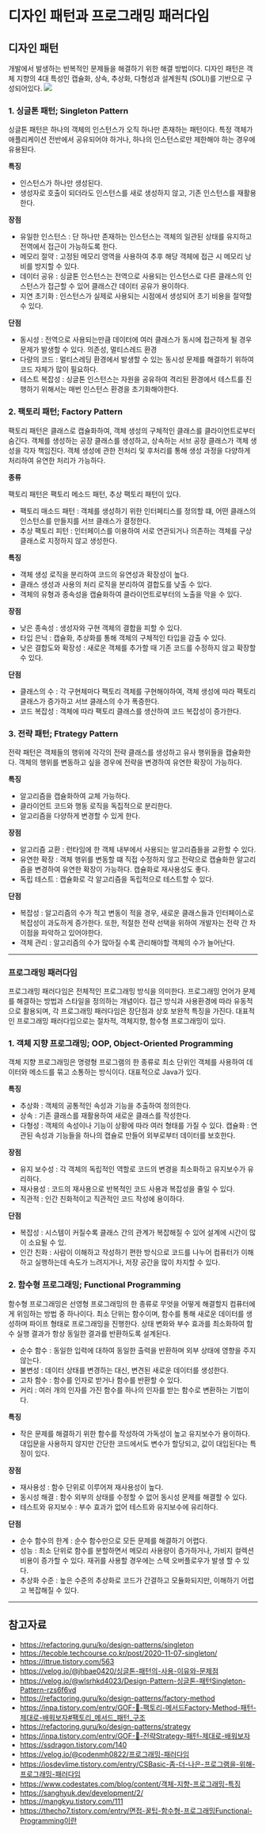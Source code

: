 # 디자인 패턴과 프로그래밍 패러다임

## 디자인 패턴
개발에서 발생하는 반복적인 문제들을 해결하기 위한 해결 방법이다.
디자인 패턴은 객체 지향의 4대 특성인 캡슐화, 상속, 추상화, 다형성과 설계원칙 (SOLI)를 기반으로 구성되어있다.
<img src="img/design-pattern.png">

### 1. 싱글톤 패턴; Singleton Pattern
싱글톤 패턴은 하나의 객체의 인스턴스가 오직 하나만 존재하는 패턴이다. 특정 객체가 애플리케이션 전반에서 공유되어야 하거나, 하나의 인스턴스로만 제한해야 하는 경우에 유용된다.

**특징**
- 인스턴스가 하나만 생성된다.
- 생성자로 호출이 되더라도 인스턴스를 새로 생성하지 않고, 기존 인스턴스를 재활용한다.

**장점**
- 유일한 인스턴스 : 단 하나만 존재하는 인스턴스는 객체의 일관된 상태를 유지하고 전역에서 접근이 가능하도록 한다.
- 메모리 절약 : 고정된 메모리 영역을 사용하여 추후 해당 객체에 접근 시 메모리 낭비를 방지할 수 있다.
- 데이터 공유 : 싱글톤 인스턴스는 전역으로 사용되는 인스턴스로 다른 클래스의 인스턴스가 접근할 수 있어 클래스간 데이터 공유가 용이하다. 
- 지연 초기화 : 인스턴스가 실제로 사용되는 시점에서 생성되어 초기 비용을 절약할 수 있다.

**단점**
- 동시성 : 전역으로 사용되는만큼 데이터에 여러 클래스가 동시에 접근하게 될 경우 문제가 발생할 수 있다.
의존성, 멀티스레드 환경
- 다량의 코드 : 멀티스레딩 환경에서 발생할 수 있는 동시성 문제를 해결하기 위하여 코드 자체가 많이 필요하다.
- 테스트 복잡성 : 싱글톤 인스턴스는 자원을 공유하여 격리된 환경에서 테스트를 진행하기 위해서는 매번 인스턴스 환경을 초기화해야한다.

### 2. 팩토리 패턴; Factory Pattern

팩토리 패턴은 클래스로 캡슐화하여, 객체 생성의 구체적인 클래스를 클라이언트로부터 숨긴다. 객체를 생성하는 공장 클래스를 생성하고, 상속하는 서브 공장 클래스가 객체 생성을 각자 책임진다. 객체 생성에 관한 전처리 및 후처리를 통해 생성 과정을 다양하게 처리하여 유연한 처리가 가능하다.

**종류**

팩토리 패턴은 팩토리 메소드 패턴, 추상 팩토리 패턴이 있다.

- 팩토리 매소드 패턴 : 객체를 생성하기 위한 인터페티스를 정의할 떄, 어떤 클래스의 인스턴스를 만들지를 서브 클래스가 결정한다.
- 추상 팩토리 피턴 : 인터페이스를 이용하여 서로 연관되거나 의존하는 객체를 구상 클래스로 지정하지 않고 생성한다.

**특징**
- 객체 생성 로직을 분리하여 코드의 유연성과 확장성이 높다.
- 클래스 생성과 사용의 처리 로직을 분리하여 결합도를 낮출 수 있다.
- 객체의 유형과 종속성을 캡슐화하여 클라이언트로부터의 노출을 막을 수 있다.

**장점**
- 낮은 종속성 : 생성자와 구현 객체의 결합을 피할 수 있다.
- 타입 은닉 : 캡슐화, 추상화를 통해 객체의 구체적인 타입을 감출 수 있다.
- 낮은 결합도와 확장성 : 새로운 객체를 추가할 때 기존 코드를 수정하지 않고 확장할 수 있다.

**단점**
- 클래스의 수 : 각 구현체마다 팩토리 객체를 구현해야하여, 객체 생성에 따라 팩토리 클래스가 증가하고 서브 클래스의 수가 폭증한다.
- 코드 복잡성 : 객체에 따라 팩토리 클래스를 생산하여 코드 복잡성이 증가한다.

### 3. 전략 패턴; Ftrategy Pattern
전략 패턴은 객체들의 행위에 각각의 전략 클래스를 생성하고 유사 행위들을 캡슐화한다. 객체의 행위를 변동하고 싶을 경우에 전략을 변경하여 유연한 확장이 가능하다.

**특징**
- 알고리즘을 캡슐화하여 교체 가능하다.
- 클라이언트 코드와 행동 로직을 독집적으로 분리한다.
- 알고리즘을 다양하게 변경할 수 있게 한다.

**장점**
- 알고리즘 교환 : 런타임에 한 객체 내부에서 사용되는 알고리즘들을 교환할 수 있다.
- 유연한 확장 : 객체 행위를 변동할 떄 직접 수정하지 않고 전략으로 캡슐화한 알고리즘을 변경하여 유연한 확장이 가능하다. 캡슐화로 재사용성도 좋다.
- 독립 테스트 : 캡슐화로 각 알고리즘을 독립적으로 테스트할 수 있다.


**단점**
- 복잡성 : 알고리즘의 수가 적고 변동이 적을 경우, 새로운 클래스들과 인터페이스로 복잡성이 과도하게 증가한다. 또한, 적절한 전략 선택을 위하여 개발자는 전략 간 차이점을 파악하고 있어야한다.
- 객체 관리 : 알고리즘의 수가 많아질 수록 관리해야할 객체의 수가 늘어난다.

<hr>

### 프로그래밍 패러다임
프로그래밍 패러다임은 전체적인 프로그래밍 방식을 의미한다. 프로그래밍 언어가 문제를 해결하는 방법과 스타일을 정의하는 개념이다. 접근 방식과 사용환경에 따라 유동적으로 활용되며, 각 프로그래밍 패러다임은 장단점과 상호 보완적 특징을 가진다. 대표적인 프로그래밍 패러다임으로는 절차적, 객체지향, 함수형 프로그래밍이 있다.

### 1. 객체 지향 프로그래밍; OOP, Object-Oriented Programming
객체 지향 프로그래밍은 명령형 프로그램의 한 종류로 최소 단위인 객체를 사용하여 데이터와 메소드를 묶고 소통하는 방식이다. 대표적으로 Java가 있다.

**특징**
- 추상화 : 객체의 공통적인 속성과 기능을 추출하여 정의한다.
- 상속 : 기존 클래스를 재활용하여 새로운 클래스를 작성한다.
- 다형성 : 객체의 속성이나 기능이 상황에 따라 여러 형태를 가질 수 있다.
캡슐화 : 연관된 속성과 기능들을 하나의 캡슐로 만들어 외부로부터 데이터를 보호한다.

**장점**
- 유지 보수성 : 각 객체의 독립적인 역할로 코드의 변경을 최소화하고 유지보수가 유리하다.
- 재사용성 : 코드의 재사용으로 반복적인 코드 사용과 복잡성을 줄일 수 있다.
- 직관적 : 인간 친화적이고 직관적인 코드 작성에 용이하다.

**단점**
- 복잡성 : 시스템이 커질수록 클래스 간의 관계가 복잡해질 수 있어 설계에 시간이 많이 소요될 수 있.
- 인간 친화 : 사람이 이해하고 작성하기 편한 방식으로 코드를 나누어 컴퓨터가 이해하고 실행하는데 속도가 느려지거나, 저장 공간을 많이 차지할 수 있다.

### 2. 함수형 프로그래밍; Functional Programming
함수형 프로그래밍은 선영형 프로그래밍의 한 종류로 무엇을 어떻게 해결할지 컴퓨터에게 위임하는 방법 중 하나이다. 최소 단위는 함수이며, 함수를 통해 새로운 데이터를 생성하며 파이프 형태로 프로그래밍을 진행한다. 상태 변화와 부수 효과를 최소화하여 함수 실행 결과가 항상 동일한 결과를 반환하도록 설계된다.

- 순수 함수 : 동일한 입력에 대하여 동일한 출력을 반환하며 외부 상태에 영향을 주지 않는다.
- 불변성 : 데이터 상태를 변경하는 대신, 변견된 새로운 데이터를 생성한다.
- 고차 함수 : 함수를 인자로 받거나 함수를 반환할 수 있다.
- 커리 : 여러 개의 인자를 가진 함수를 하나의 인자를 받는 함수로 변환하는 기법이다.

**특징**
- 작은 문제를 해결하기 위한 함수를 작성하여 가독성이 높고 유지보수가 용이하다. 대입문을 사용하지 않지만 간단한 코드에서도 변수가 할당되고, 값이 대입된다는 특징이 있다.

**장점**
- 재사용성 : 함수 단위로 이루어져 재사용성이 높다.
- 동시성 해결 : 함수 외부의 상태를 수정할 수 없어 동시성 문제를 해결할 수 있다.
- 테스트와 유지보수 : 부수 효과가 없어 테스트와 유지보수에 유리하다.

**단점**
- 순수 함수의 한계 : 순수 함수만으로 모든 문제를 해결하기 어렵다.
- 성능 : 최소 단위로 함수를 분할하면서 메모리 사용량이 증가하거나, 가비지 컬렉션 비용이 증가할 수 있다. 재귀를 사용할 경우에는 스택 오버플로우가 발생 할 수 있다.
- 추상화 수준 : 높은 수준의 추상화로 코드가 간결하고 모듈화되지만, 이해하기 어렵고 복잡해질 수 있다.

<hr>

## 참고자료
- https://refactoring.guru/ko/design-patterns/singleton
- https://tecoble.techcourse.co.kr/post/2020-11-07-singleton/
- https://ittrue.tistory.com/563
- https://velog.io/@jhbae0420/싱글톤-패턴의-사용-이유와-문제점
- https://velog.io/@wlsrhkd4023/Design-Pattern-싱글톤-패턴Singleton-Pattern-rzs6f6vd
- https://refactoring.guru/ko/design-patterns/factory-method
- https://inpa.tistory.com/entry/GOF-💠-팩토리-메서드Factory-Method-패턴-제대로-배워보자#팩토리_메서드_패턴_구조
- https://refactoring.guru/ko/design-patterns/strategy
- https://inpa.tistory.com/entry/GOF-💠-전략Strategy-패턴-제대로-배워보자
- https://ssdragon.tistory.com/140
- https://velog.io/@codenmh0822/프로그래밍-패러다임
- https://iosdevlime.tistory.com/entry/CSBasic-좀-더-나은-프로그램을-위해-프로그래밍-패러다임
- https://www.codestates.com/blog/content/객체-지향-프로그래밍-특징
- https://sanghyuk.dev/development/2/
- https://mangkyu.tistory.com/111
- https://thecho7.tistory.com/entry/면접-꿀팁-함수형-프로그래밍Functional-Programming이란